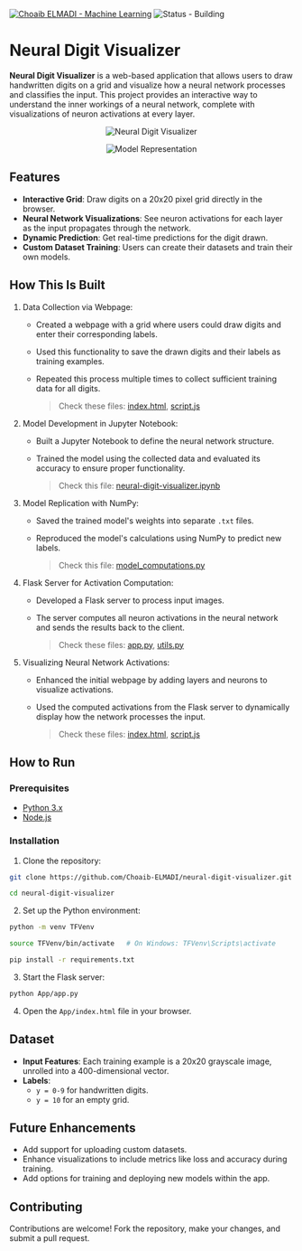 [![Choaib ELMADI - Machine Learning](https://img.shields.io/badge/Choaib_ELMADI-Machine_Learning-8800dd)](https://elmadichoaib.vercel.app) ![Status - Building](https://img.shields.io/badge/Status-Building-2bd729)

# Neural Digit Visualizer

**Neural Digit Visualizer** is a web-based application that allows users to draw handwritten digits on a grid and visualize how a neural network processes and classifies the input. This project provides an interactive way to understand the inner workings of a neural network, complete with visualizations of neuron activations at every layer.

<div align="center">

![Neural Digit Visualizer](./App/Images/neural-digit-visualizer.png)

</div>

<div align="center">

![Model Representation](./App/Images/model-representation.png)

</div>

## Features

- **Interactive Grid**: Draw digits on a 20x20 pixel grid directly in the browser.
- **Neural Network Visualizations**: See neuron activations for each layer as the input propagates through the network.
- **Dynamic Prediction**: Get real-time predictions for the digit drawn.
- **Custom Dataset Training**: Users can create their datasets and train their own models.

## How This Is Built

1. Data Collection via Webpage:

   - Created a webpage with a grid where users could draw digits and enter their corresponding labels.
   - Used this functionality to save the drawn digits and their labels as training examples.
   - Repeated this process multiple times to collect sufficient training data for all digits.

     > Check these files: [index.html](./App/index.html), [script.js](./App/script.js)

2. Model Development in Jupyter Notebook:

   - Built a Jupyter Notebook to define the neural network structure.
   - Trained the model using the collected data and evaluated its accuracy to ensure proper functionality.

     > Check this file: [neural-digit-visualizer.ipynb](./NN%20Model/neural-digit-visualizer.ipynb)

3. Model Replication with NumPy:

   - Saved the trained model's weights into separate `.txt` files.
   - Reproduced the model's calculations using NumPy to predict new labels.

     > Check this file: [model_computations.py](./NN%20Model/model_computations.py)

4. Flask Server for Activation Computation:

   - Developed a Flask server to process input images.
   - The server computes all neuron activations in the neural network and sends the results back to the client.

     > Check these files: [app.py](./App/app.py), [utils.py](./App/utils.py)

5. Visualizing Neural Network Activations:

   - Enhanced the initial webpage by adding layers and neurons to visualize activations.
   - Used the computed activations from the Flask server to dynamically display how the network processes the input.

     > Check these files: [index.html](./App/index.html), [script.js](./App/script.js)

## How to Run

### Prerequisites

- [Python 3.x](https://www.python.org/)
- [Node.js](https://www.nodejs.org/)

### Installation

1. Clone the repository:

```bash
git clone https://github.com/Choaib-ELMADI/neural-digit-visualizer.git
```

```bash
cd neural-digit-visualizer
```

2. Set up the Python environment:

```bash
python -m venv TFVenv
```

```bash
source TFVenv/bin/activate   # On Windows: TFVenv\Scripts\activate
```

```bash
pip install -r requirements.txt
```

3. Start the Flask server:

```bash
python App/app.py
```

4. Open the `App/index.html` file in your browser.

## Dataset

- **Input Features**: Each training example is a 20x20 grayscale image, unrolled into a 400-dimensional vector.
- **Labels**:
  - `y = 0-9` for handwritten digits.
  - `y = 10` for an empty grid.

## Future Enhancements

- Add support for uploading custom datasets.
- Enhance visualizations to include metrics like loss and accuracy during training.
- Add options for training and deploying new models within the app.

## Contributing

Contributions are welcome! Fork the repository, make your changes, and submit a pull request.
